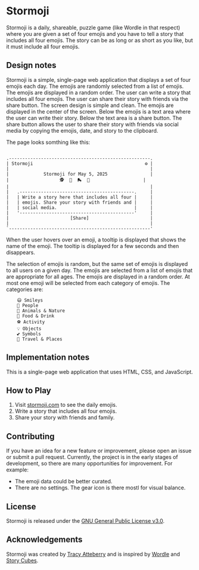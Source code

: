 # Stormoji

Stormoji is a daily, shareable, puzzle game (like Wordle in that respect) where
you are given a set of four emojis and you have to tell a story that includes
all four emojis. The story can be as long or as short as you like, but it must
include all four emojis.

## Design notes

Stormoji is a simple, single-page web application that displays a set of four
emojis each day. The emojis are randomly selected from a list of emojis. The
emojis are displayed in a random order. The user can write a story that
includes all four emojis. The user can share their story with friends via the
share button. The screen design is simple and clean. The emojis are displayed
in the center of the screen. Below the emojis is a text area where the user can
write their story. Below the text area is a share button. The share button
allows the user to share their story with friends via social media by copying
the emojis, date, and story to the clipboard.

The page looks somthing like this:

```plaintext

.-----------------------------------------------------.
| Stormoji                                          ⚙️ |
|                                                     |
|             Stormoji for May 5, 2025                |
|                   🕵️  🎳  🛼  🍅                    |
|                                                     |
|   .-------------------------------------------.     |
|   | Write a story here that includes all four |     |
|   | emojis. Share your story with friends and |     |
|   | social media.                             |     |
|   '-------------------------------------------'     |
|                       [Share]                       |
|                                                     |
`-----------------------------------------------------'

```

When the user hovers over an emoji, a tooltip is displayed that shows the name
of the emoji. The tooltip is displayed for a few seconds and then disappears.

The selection of emojis is random, but the same set of emojis is displayed to
all users on a given day. The emojis are selected from a list of emojis that
are appropriate for all ages. The emojis are displayed in a random order. At
most one emoji will be selected from each category of emojis. The categories
are:

        😃 Smileys
        🧑 People
        🐻 Animals & Nature
        🍔 Food & Drink
        ⚽ Activity
        💡 Objects
        💕 Symbols
        🚗 Travel & Places


## Implementation notes

This is a single-page web application that uses HTML, CSS, and JavaScript.


## How to Play

1. Visit [stormoji.com](https://stormoji.com) to see the daily emojis.
2. Write a story that includes all four emojis.
3. Share your story with friends and family.

## Contributing

If you have an idea for a new feature or improvement, please open an issue or
submit a pull request.  Currently, the project is in the early stages of
development, so there are many opportunities for improvement.  For example:

- The emoji data could be better curated.
- There are no settings. The gear icon is there mostl for visual balance.

## License

Stormoji is released under the [GNU General Public License v3.0](LICENSE.md).

## Acknowledgements

Stormoji was created by [Tracy Atteberry](https://tracyatteberry.com) and is
inspired by [Wordle](https://www.powerlanguage.co.uk/wordle/) and [Story
Cubes](https://storycubes.com).

